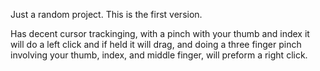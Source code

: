 Just a random project. 
This is the first version. 

Has decent cursor trackinging, with a pinch with your thumb and index it will do a left click and if held it will drag, and doing a three finger pinch involving your thumb, index, and middle finger, will preform a right click.
